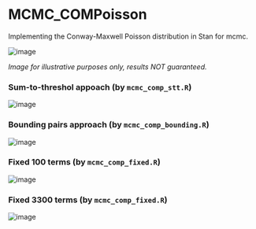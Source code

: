 # MCMC_COMPoisson
Implementing the Conway-Maxwell Poisson distribution in Stan for mcmc.

![image](https://github.com/user-attachments/assets/ee5a5b4b-a69d-4dcb-8b74-cd4073b119d8)

_Image for illustrative purposes only, results NOT guaranteed._

### Sum-to-threshol appoach (by `mcmc_comp_stt.R`)

![image](https://github.com/user-attachments/assets/8158ac3f-b0fd-49fc-b64c-a6382ae95a2b)

### Bounding pairs approach (by `mcmc_comp_bounding.R`)

![image](https://github.com/user-attachments/assets/15c2b9df-df1b-4668-9cf2-e7f5a334c3bf)

### Fixed 100 terms (by `mcmc_comp_fixed.R`)

![image](https://github.com/user-attachments/assets/cfb2d013-c963-4c0a-9e2d-7dcd00a6ce88)

### Fixed 3300 terms (by `mcmc_comp_fixed.R`)

![image](https://github.com/user-attachments/assets/5cb24223-0b34-4b6c-abbd-4b3e7f7f8102)
